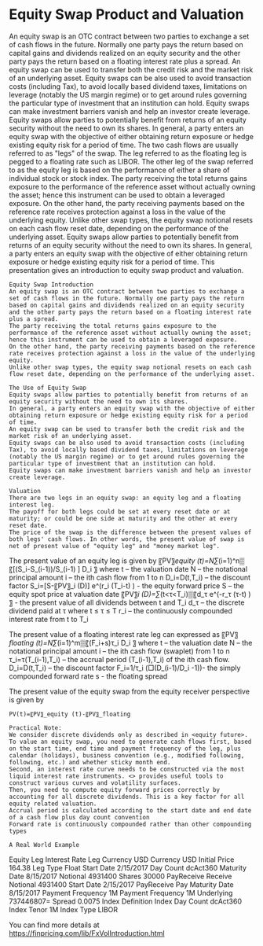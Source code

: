 # Equity Swap Product and Valuation

An equity swap is an OTC contract between two parties to exchange a set of cash flows in the future. Normally one party pays the return based on capital gains and dividends realized on an equity security and the other party pays the return based on a floating interest rate plus a spread. 
An equity swap can be used to transfer both the credit risk and the market risk of an underlying asset. Equity swaps can be also used to avoid transaction costs (including Tax), to avoid locally based dividend taxes, limitations on leverage (notably the US margin regime) or to get around rules governing the particular type of investment that an institution can hold. Equity swaps can make investment barriers vanish and help an investor create leverage. 
Equity swaps allow parties to potentially benefit from returns of an equity security without the need to own its shares. In general, a party enters an equity swap with the objective of either obtaining return exposure or hedge existing equity risk for a period of time. 
The two cash flows are usually referred to as "legs" of the swap. The leg referred to as the floating leg is pegged to a floating rate such as LIBOR. The other leg of the swap referred to as the equity leg is based on the performance of either a share of individual stock or stock index. 
The party receiving the total returns gains exposure to the performance of the reference asset without actually owning the asset; hence this instrument can be used to obtain a leveraged exposure. On the other hand, the party receiving payments based on the reference rate receives protection against a loss in the value of the underlying equity. Unlike other swap types, the equity swap notional resets on each cash flow reset date, depending on the performance of the underlying asset.
Equity swaps allow parties to potentially benefit from returns of an equity security without the need to own its shares. In general, a party enters an equity swap with the objective of either obtaining return exposure or hedge existing equity risk for a period of time. This presentation gives an introduction to equity swap product and valuation. 

	Equity Swap Introduction
	An equity swap is an OTC contract between two parties to exchange a set of cash flows in the future. Normally one party pays the return based on capital gains and dividends realized on an equity security and the other party pays the return based on a floating interest rate plus a spread. 
	The party receiving the total returns gains exposure to the performance of the reference asset without actually owning the asset; hence this instrument can be used to obtain a leveraged exposure.
	On the other hand, the party receiving payments based on the reference rate receives protection against a loss in the value of the underlying equity. 
	Unlike other swap types, the equity swap notional resets on each cash flow reset date, depending on the performance of the underlying asset.

	The Use of Equity Swap
	Equity swaps allow parties to potentially benefit from returns of an equity security without the need to own its shares.
	In general, a party enters an equity swap with the objective of either obtaining return exposure or hedge existing equity risk for a period of time. 
	An equity swap can be used to transfer both the credit risk and the market risk of an underlying asset. 
	Equity swaps can be also used to avoid transaction costs (including Tax), to avoid locally based dividend taxes, limitations on leverage (notably the US margin regime) or to get around rules governing the particular type of investment that an institution can hold.  
	Equity swaps can make investment barriers vanish and help an investor create leverage.

	Valuation
	There are two legs in an equity swap: an equity leg and a floating interest leg. 
	The payoff for both legs could be set at every reset date or at maturity; or could be one side at maturity and the other at every reset date. 
	The price of the swap is the difference between the present values of both legs' cash flows. In other words, the present value of swap is net of present value of "equity leg" and "money market leg".

The present value of an equity leg is given by
〖PV〗_equity (t)=N∑_(i=1)^n▒〖[(S_i-S_(i-1))/S_(i-1) ] D_i 〗
where
	t   –  the valuation date
	N  – the notational principal amount
	i  –  the ith cash flow from 1 to n
	D_i=D(t,T_i)  –  the discount factor
S_i=[S-〖PV〗_i (D)] e^(r_i (T_i-t) )   - the equity forward price
	S – the equity spot price at valuation date
	〖PV〗_i (D)=∑_(t<τ<T_i)▒〖d_τ e^(-r_τ (τ-t) ) 〗   - the present value of all dividends between t and T_i
	d_τ – the discrete dividend paid at τ where t ≤ τ ≤ T
	r_i – the continuously compounded interest rate from t to T_i

The present value of a floating interest rate leg can expressed as
〖PV〗_floating (t)=N∑_(i=1)^m▒〖(F_i+s)τ_i D_i 〗
where
	t   –  the valuation date
	N  – the notational principal amount
	i  –  the ith cash flow (swaplet) from 1 to n
	τ_i=τ(T_(i-1),T_i) – the accrual period (T_(i-1),T_i) of the ith cash flow.
	D_i=D(t,T_i)    –  the discount factor
	   F_i=1/τ_i  (□(D_(i-1)/D_i -1))- the simply compounded forward rate
	s  - the floating spread

The present value of the equity swap from the equity receiver perspective is given by

	PV(t)=〖PV〗_equity (t)-〖PV〗_floating

	Practical Note:
	We consider discrete dividends only as described in <equity future>. 
	To value an equity swap, you need to generate cash flows first, based on the start time, end time and payment frequency of the leg, plus calendar (holidays), business convention (e.g., modified following, following, etc.) and whether sticky month end.
	Second, an interest rate curve needs to be constructed via the most liquid interest rate instruments. <> provides useful tools to construct various curves and volatility surfaces.
	Then, you need to compute equity forward prices correctly by accounting for all discrete dividends. This is a key factor for all equity related valuation.
	Accrual period is calculated according to the start date and end date of a cash flow plus day count convention 
	Forward rate is continuously compounded rather than other compounding types

	A Real World Example
Equity Leg	Interest Rate Leg
Currency	USD	Currency	USD
Initial Price	164.38	Leg Type	Float
Start Date	2/15/2017	Day Count	dcAct360
Maturity Date	8/15/2017	Notional	4931400
Shares	30000	PayReceive	Receive
Notional	4931400	Start Date	2/15/2017
PayReceive	Pay	Maturity Date	8/15/2017
Payment Frequency	1M	Payment Frequency	1M
Underlying	737446807=	Spread	0.0075
		Index Definition
		Index Day Count	dcAct360
		Index Tenor	1M
		Index Type	LIBOR


You can find more details at
https://finpricing.com/lib/FxVolIntroduction.html
